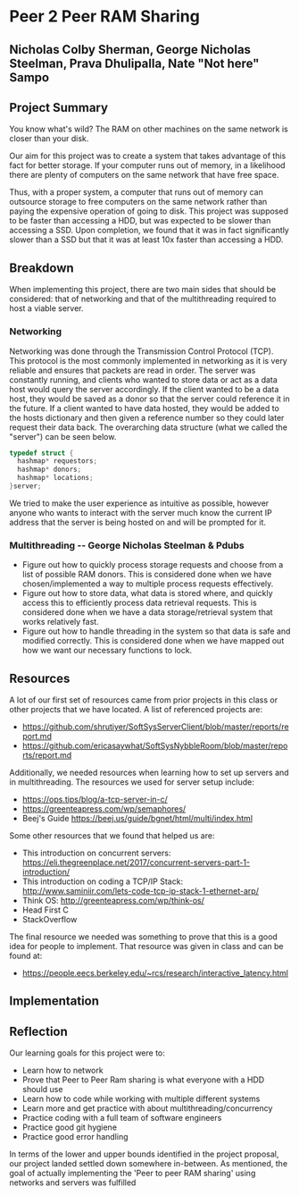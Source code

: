 # Peer 2 Peer RAM Sharing

## Nicholas Colby Sherman, George Nicholas Steelman, Prava Dhulipalla, Nate "Not here" Sampo

## Project Summary

You know what's wild? The RAM on other machines on the same network is closer than your disk.

Our aim for this project was to create a system that takes advantage of this fact for better storage. If your computer runs out of memory, in a likelihood there are plenty of computers on the same network that have free space.

Thus, with a proper system,  a computer that runs out of memory can outsource storage to free computers on the same network rather than paying the expensive operation of going to disk. This project was supposed to be faster than accessing a HDD, but was expected to be slower than accessing a SSD. Upon completion, we found that it was in fact significantly slower than a SSD but that it was at least 10x faster than accessing a HDD.

## Breakdown
When implementing this project, there are two main sides that should be considered: that of networking and that of the multithreading required to host a viable server.

### Networking
Networking was done through the Transmission Control Protocol (TCP). This protocol is the most commonly implemented in networking as it is very reliable and ensures that packets are read in order. The server was constantly running, and clients who wanted to store data or act as a data host would query the server accordingly. If the client wanted to be a data host, they would be saved as a donor so that the server could reference it in the future. If a client wanted to have data hosted, they would be added to the hosts dictionary and then given a reference number so they could later request their data back. The overarching data structure (what we called the "server") can be seen below.

```c
typedef struct {
  hashmap* requestors;
  hashmap* donors;
  hashmap* locations;
}server;
```

We tried to make the user experience as intuitive as possible, however anyone who wants to interact with the server much know the current IP address that the server is being hosted on and will be prompted for it.


### Multithreading -- George Nicholas Steelman & Pdubs
- Figure out how to quickly process storage requests and choose from a list of possible RAM donors. This is considered done when we have chosen/implemented a way to multiple process requests effectively.
- Figure out how to store data, what data is stored where, and quickly access this to efficiently process data retrieval requests. This is considered done when we have a data storage/retrieval system that works relatively fast.
- Figure out how to handle threading in the system so that data is safe and modified correctly. This is considered done when we have mapped out how we want our necessary functions to lock.

## Resources
A lot of our first set of resources came from prior projects in this class or other projects that we have located. A list of referenced projects are:
- https://github.com/shrutiyer/SoftSysServerClient/blob/master/reports/report.md
- https://github.com/ericasaywhat/SoftSysNybbleRoom/blob/master/reports/report.md  

Additionally, we needed resources when learning how to set up servers and in multithreading. The resources we used for server setup include:
- https://ops.tips/blog/a-tcp-server-in-c/
- https://greenteapress.com/wp/semaphores/  
- Beej's Guide https://beej.us/guide/bgnet/html/multi/index.html

Some other resources that we found that helped us are:  
- This introduction on concurrent servers: https://eli.thegreenplace.net/2017/concurrent-servers-part-1-introduction/  
- This introduction on coding a TCP/IP Stack: http://www.saminiir.com/lets-code-tcp-ip-stack-1-ethernet-arp/
- Think OS: http://greenteapress.com/wp/think-os/  
- Head First C
- StackOverflow

The final resource we needed was something to prove that this is a good idea for people to implement. That resource was given in class and can be found at:
- https://people.eecs.berkeley.edu/~rcs/research/interactive_latency.html


## Implementation



## Reflection

Our learning goals for this project were to:
- Learn how to network
- Prove that Peer to Peer Ram sharing is what everyone with a HDD should use
- Learn how to code while working with multiple different systems
- Learn more and get practice with about multithreading/concurrency
- Practice coding with a full team of software engineers
- Practice good git hygiene
- Practice good error handling

In terms of the lower and upper bounds identified in the project proposal, our project landed settled down somewhere in-between. As mentioned, the goal of actually implementing the 'Peer to peer RAM sharing' using networks and servers was fulfilled
